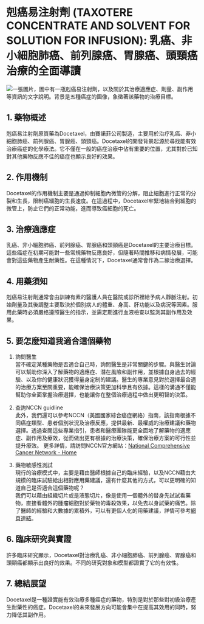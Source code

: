 # 剋癌易注射劑 (TAXOTERE CONCENTRATE AND SOLVENT FOR SOLUTION FOR INFUSION): 乳癌、非小細胞肺癌、前列腺癌、胃腺癌、頭頸癌治療的全面導讀
![一張圖片，圖中有一瓶剋癌易注射劑，以及關於其治療適應症、劑量、副作用等資訊的文字說明。背景是五種癌症的圖像，象徵著該藥物的治療目標。](https://i.imgur.com/a03C2vR.jpeg)

## 1. 藥物概述

剋癌易注射劑原質藥為Docetaxel，由賽諾菲公司製造，主要用於治疗乳癌、非小細胞肺癌、前列腺癌、胃腺癌、頭頸癌。Docetaxel的開發背景起源於尋找能有效治療癌症的化學療法。它不僅在一般的癌症治療中佔有重要的位置，尤其對於已知對其他藥物反應不佳的癌症也顯示良好的效果。

## 2. 作用機制

Docetaxel的作用機制主要是通過抑制細胞內微管的分解，阻止細胞進行正常的分裂和生長，限制癌細胞的生長速度。在這過程中，Docetaxel牢緊地結合到細胞的微管上，防止它們的正常功能，進而導致癌細胞的死亡。

## 3. 治療適應症

乳癌、非小細胞肺癌、前列腺癌、胃腺癌和頭頸癌是Docetaxel的主要治療目標。這些癌症在初期可能對一些常規藥物反應良好，但隨著時間推移和病情發展，可能會對這些藥物產生耐藥性。在這種情況下，Docetaxel通常會作為二線治療選擇。

## 4. 用藥須知

剋癌易注射劑通常會由訓練有素的醫護人員在醫院或診所裡給予病人靜脈注射。初始劑量及其後調整主要取決於個別病人的體重、身高、肝功能以及病況等因素。服用此藥時必須嚴格遵照醫生的指示，並需定期進行血液檢查以監測其副作用及效果。

## 5. 要怎麼知道我適合這個藥物 

1. 詢問醫生  
當不確定某種藥物是否適合自己時，詢問醫生是非常關鍵的步驟。與醫生討論可以幫助你深入了解藥物的適應症、潛在風險和副作用，並根據自身過去的經驗、以及你的健康狀況獲得量身定制的建議。醫生的專業意見對於選擇最合適的治療方案至關重要，能確保治療決策更加科學且有依據。這樣的溝通不僅能幫助你全面掌握治療選擇，也能讓你在整個治療過程中做出更明智的決策。 

2. 查詢NCCN guidline  
此外，我們還可以參考NCCN（美國國家綜合癌症網絡）指南，該指南根據不同癌症類型、患者個別狀況及治療反應，提供最新、最權威的治療建議和藥物選擇。透過查閱這些專業指引，患者和醫療團隊能更全面地了解藥物的適應症、副作用及療效，從而做出更有根據的治療決策，確保治療方案的可行性並提升療效。 
更多詳情，請訪問NCCN官方網站：[National Comprehensive Cancer Network - Home](https://www.nccn.org/)

3. 藥物敏感性測試  
現行的治療模式中，主要是藉由醫師根據自己的臨床經驗，以及NCCN藉由大規模的臨床試驗給出相對應用藥建議，還有什麼其他的方式，可以更明確的知道自己是否適合這個藥物呢？   
我們可以藉由組織切片或是液態切片，像是使用一個體外的替身先試試看藥物，直接看體外的腫瘤細胞對於藥物的毒殺效果，以免去以身試藥的痛苦。除了醫師的經驗和大數據的累積外，可以有更個人化的用藥建議，詳情可參考[網頁連結](https://info.cancerfree.io/)。

## 6. 臨床研究與實證

許多臨床研究顯示，Docetaxel對治療乳癌、非小細胞肺癌、前列腺癌、胃腺癌和頭頸癌都顯示出良好的效果。不同的研究對象和模型都證實了它的有效性。

## 7. 總結展望

Docetaxel是一種證實能有效治療多種癌症的藥物，特別是對於那些對初級治療產生耐藥性的癌症。Docetaxel的未來發展方向可能會集中在提高其效用的同時，努力降低其副作用。
